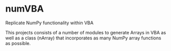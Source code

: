 # numVBA
Replicate NumPy functionality within VBA

This projects consists of a number of modules to generate Arrays in VBA as well as a class (nArray) that incorporates as many NumPy array functions as possible.
